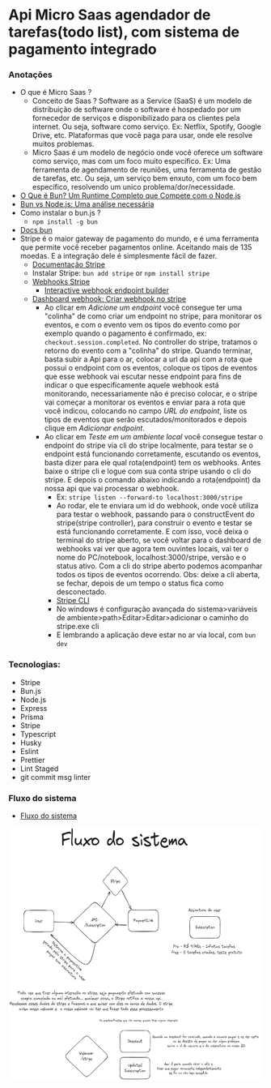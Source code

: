 # Api Micro Saas agendador de tarefas(todo list), com sistema de pagamento integrado

### Anotações
 - O que é Micro Saas ? 
    - Conceito de Saas ? Software as a Service (SaaS) é um modelo de distribuição de software onde o software é hospedado por um fornecedor de serviços e disponibilizado para os clientes pela internet. Ou seja, software como serviço. Ex: Netflix, Spotify, Google Drive, etc. Plataformas que você paga para usar, onde ele resolve muitos problemas.
    - Micro Saas é um modelo de negócio onde você oferece um software como serviço, mas com um foco muito específico. Ex: Uma ferramenta de agendamento de reuniões, uma ferramenta de gestão de tarefas, etc. Ou seja, um serviço bem enxuto, com um foco bem específico, resolvendo um unico problema/dor/necessidade.
 - [O Que é Bun? Um Runtime Completo que Compete com o Node.js](https://kinsta.com/pt/blog/bun-sh/)
 - [Bun vs Node.js: Uma análise necessária](https://medium.com/@marquesag/bun-vs-node-js-o-que-você-precisa-saber-dc01456791a8#:~:text=Bun%20suporta%20TypeScript%20e%20JSX,dar%20suporte%20a%20essas%20funcionalidades.)
 - Como instalar o bun.js ?
    - `npm install -g bun`
- [Docs bun](https://bun.sh/docs/installation)
- Stripe é o maior gateway de pagamento do mundo, e é uma ferramenta que permite você receber pagamentos online. Aceitando mais de 135 moedas. E a integração dele é simplesmente fácil de fazer.
    - [Documentação Stripe](https://stripe.com/docs)
    - Instalar Stripe: ```bun add stripe``` or ```npm install stripe```
    - [Webhooks Stripe](https://docs.stripe.com/webhooks?locale=pt-BR)
      - [Interactive webhook endpoint builder](https://docs.stripe.com/webhooks/quickstart)
    - [Dashboard webhook: Criar webhook no stripe](https://dashboard.stripe.com/webhooks)
       - Ao clicar em *Adicione um endpoint* você consegue ter uma "colinha" de como criar um endpoint no stripe, para monitorar os eventos, e com o evento vem os tipos do evento como por exemplo quando o pagamento é confirmado, ex: ```checkout.session.completed```. No controller do stripe, tratamos o retorno do evento com a "colinha" do stripe. Quando terminar, basta subir a Api para o ar, colocar a url da api com a rota que possui o endpoint com os eventos, coloque os tipos de eventos que esse webhook vai escutar nesse endpoint para fins de indicar o que especificamente aquele webhook está monitorando, necessariamente não é preciso colocar, e o stripe vai começar a monitorar os eventos e enviar para a rota que você indicou, colocando no campo *URL do endpoint*, liste os tipos de eventos que serão escutados/monitorados e depois clique em *Adicionar endpoint*.
       - Ao clicar em *Teste em um ambiente local* você consegue testar o endpoint do stripe via cli do stripe localmente, para testar se o endpoint está funcionando corretamente, escutando os eventos, basta dizer para ele qual rota(endpoint) tem os webhooks. Antes baixe o stripe cli e logue com sua conta stripe usando o cli do stripe. E depois o comando abaixo indicando a rota(endpoint) da nossa api que vai processar o webhook.
         - Ex: ```stripe listen --forward-to localhost:3000/stripe```
          - Ao rodar, ele te enviara um id do webhook, onde você utiliza para testar o webhook, passando para o constructEvent do stripe(stripe controller), para construir o evento e testar se está funcionando corretamente. E com isso, você deixa o terminal do stripe aberto, se você voltar para o dashboard de webhooks vai ver que agora tem ouvintes locais, vai ter o nome do PC/notebook, localhost:3000/stripe, versão e o status ativo. Com a cli do stripe aberto podemos acompanhar todos os tipos de eventos ocorrendo. Obs: deixe a cli aberta, se fechar, depois de um tempo o status fica como desconectado.
         - [Stripe CLI](https://docs.stripe.com/stripe-cli)
          - No windows é configuração avançada do sistema>variáveis de ambiente>path>Editar>Editar>adicionar o caminho do stripe.exe cli
         - E lembrando a aplicação deve estar no ar via local, com ```bun dev```

 ### Tecnologias:

 - Stripe
 - Bun.js
  - Node.js
- Express
- Prisma
- Stripe
- Typescript
- Husky
- Eslint
- Prettier
- Lint Staged
- git commit msg linter

### Fluxo do sistema

- [Fluxo do sistema](https://excalidraw.com/#json=zMZvG63BX4r7YUcLeZ4qY,RNRGBuhKwQvYd1pml92hJg)
<img src="./.github/fluxo-do-sistema.png" width="500" height="500">